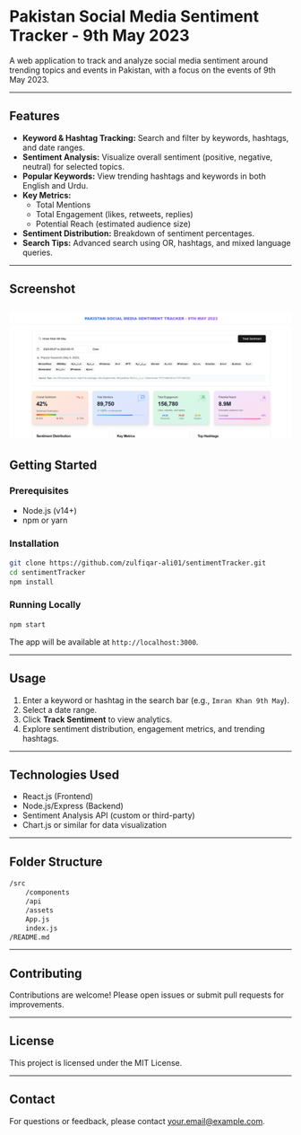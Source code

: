 # Pakistan Social Media Sentiment Tracker - 9th May 2023

A web application to track and analyze social media sentiment around trending topics and events in Pakistan, with a focus on the events of 9th May 2023.

---

## Features

- **Keyword & Hashtag Tracking:** Search and filter by keywords, hashtags, and date ranges.
- **Sentiment Analysis:** Visualize overall sentiment (positive, negative, neutral) for selected topics.
- **Popular Keywords:** View trending hashtags and keywords in both English and Urdu.
- **Key Metrics:** 
    - Total Mentions
    - Total Engagement (likes, retweets, replies)
    - Potential Reach (estimated audience size)
- **Sentiment Distribution:** Breakdown of sentiment percentages.
- **Search Tips:** Advanced search using OR, hashtags, and mixed language queries.

---

## Screenshot

![alt text](image.png)
---

## Getting Started

### Prerequisites

- Node.js (v14+)
- npm or yarn

### Installation

```bash
git clone https://github.com/zulfiqar-ali01/sentimentTracker.git
cd sentimentTracker
npm install
```

### Running Locally

```bash
npm start
```

The app will be available at `http://localhost:3000`.

---

## Usage

1. Enter a keyword or hashtag in the search bar (e.g., `Imran Khan 9th May`).
2. Select a date range.
3. Click **Track Sentiment** to view analytics.
4. Explore sentiment distribution, engagement metrics, and trending hashtags.

---

## Technologies Used

- React.js (Frontend)
- Node.js/Express (Backend)
- Sentiment Analysis API (custom or third-party)
- Chart.js or similar for data visualization

---

## Folder Structure

```
/src
    /components
    /api
    /assets
    App.js
    index.js
/README.md
```

---

## Contributing

Contributions are welcome! Please open issues or submit pull requests for improvements.

---

## License

This project is licensed under the MIT License.

---

## Contact

For questions or feedback, please contact [your.email@example.com](mailto:your.email@example.com).
